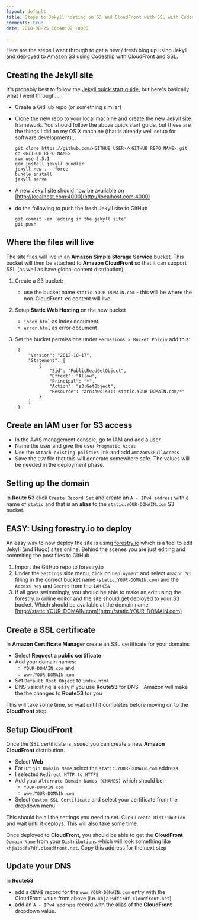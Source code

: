 ```yaml
---
layout: default
title: Steps to Jekyll hosting on S3 and CloudFront with SSL with Codeship Deployment
comments: true
date: 2018-08-25 16:40:09 +0000

---
```

Here are the steps I went through to get a new / fresh blog up using Jekyll and deployed to Amazon S3 using Codeship with CloudFront and SSL.



Creating the Jekyll site
------------------------

It's probably best to follow the [Jekyll quick start quide](https://jekyllrb.com/docs/quickstart/), but here's basically what I went through...

* Create a GitHub repo (or something similar)
* Clone the new repo to your local machine and create the new Jekyll site framework. You should follow the above quick start guide, but these are the things I did on my OS X machine (that is already well setup for software development)...

      git clone https://github.com/<GITHUB USER>/<GITHUB REPO NAME>.git
      cd <GITHUB REPO NAME>
      rvm use 2.5.1
      gem install jekyll bundler
      jekyll new . --force
      bundle install
      jekyll serve

* A new Jekyll site should now be available on [http://localhost.com:4000](http://localhost.com:4000)
* do the following to push the fresh Jekyll site to GitHub

      git commit -am 'adding in the jekyll site'
      git push


Where the files will live
-------------------------

The site files will live in an **Amazon Simple Storage Service** bucket. This bucket will then be attached to **Amazon CloudFront** so that it can support SSL (as well as have global content distribution).

1. Create a S3 bucket:
    * use the bucket name `static.YOUR-DOMAIN.com` - this will be where the non-CloudFront-ed content will live.
2. Setup **Static Web Hosting** on the new bucket
    * `index.html` as index document
    * `error.html` as error document
3. Set the bucket permissions under `Permssions > Bucket Polciy` add this:

        {
            "Version": "2012-10-17",
            "Statement": [
                {
                    "Sid": "PublicReadGetObject",
                    "Effect": "Allow",
                    "Principal": "*",
                    "Action": "s3:GetObject",
                    "Resource": "arn:aws:s3:::static.YOUR-DOMAIN.com/*"
                }
            ]
        }

Create an IAM user for S3 access
--------------------------------

* In the AWS management console, go to IAM and add a user.
* Name the user and give the user `Progmatic Acces`
* Use the `Attach existing policies` link and add `AmazonS3FullAccess`
* Save the `CSV` file that this will generate somewhere safe. The values will be needed in the deployment phase.

Setting up the domain
---------------------

In **Route 53** click `Create Record Set` and create an `A - IPv4 address` with a name of `static` and that is an **alias** to the `static.YOUR-DOMAIN.com` S3 bucket.

**EASY:** Using forestry.io to deploy
-------------------------------------

An easy way to now deploy the site is using [forestry.io](forestry.io) which is a tool to edit Jekyll (and Hugo) sites online. Behind the scenes you are just editing and commiting the post files to GitHub.

1. Import the GitHub repo to forestry.io
2. Under the `Settings` side menu, click on `Deployment` and select `Amazon S3` filling in the correct bucket name (`static.YOUR-DOMAIN.com`) and the `Access Key` and `Secret` from the `IAM` `CSV`
3. If all goes swimmingly, you should be able to make an edit using the forestry.io online editor and the site should get deployed to your S3 bucket. Which should be available at the domain name [http://static.YOUR-DOMAIN.com](http://static.YOUR-DOMAIN.com)

Create a SSL certificate
------------------------

In **Amazon Certificate Manager** create an SSL certificate for your domains

* Select **Request a public certificate**
* Add your domain names:
    * `YOUR-DOMAIN.com` and
    * `www.YOUR-DOMAIN.com`
* Set `Default Root Object` to `index.html`
* DNS validating is easy if you use **Route53** for DNS - Amazon will make the the changes to **Route53** for you

This will take some time, so wait until it completes before moving on to the **CloudFront** step.

Setup CloudFront
----------------

Once the SSL certificate is issued you can create a new **Amazon CloudFront** distribution.

* Select **Web**
* For `Origin Domain Name` select the `static.YOUR-DOMAIN.com` address
* I selected `Redirect HTTP to HTTPS`
* Add your `Alternate Domain Names (CNAMES)` which should be:
    * `YOUR-DOMAIN.com`
    * `www.YOUR-DOMAIN.com`
* Select `Custom SSL Certificate` and select your certificate from the dropdown menu

This should be all the settings you need to set. Click `Create Distribution` and wait until it deploys. This will also take some time.

Once deployed to **CloudFront**, you should be able to get the **CloudFront** `Domain Name` from your `Distributions` which will look something like `xhja1sdfs7df.cloudfront.net`. Copy this address for the next step

Update your DNS
---------------
In **Route53**

* add a `CNAME` record for the `www.YOUR-DOMAIN.com` entry with the CloudFront value from above (i.e. `xhja1sdfs7df.cloudfront.net`)
* add an `A - IPv4 address` record with the alias of the **CloudFront** dropdown value.